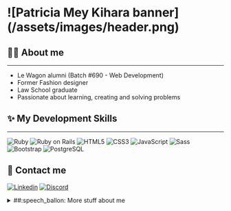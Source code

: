 <h1 align=”center”>![Patricia Mey Kihara banner](/assets/images/header.png)</h1>

## :supervillain_woman:  About me
___
- Le Wagon alumni (Batch #690 - Web Development)
- Former Fashion designer
- Law School graduate
- Passionate about learning, creating and solving problems

## :sparkles:  My Development Skills
___
![Ruby](https://img.shields.io/badge/Ruby-CC342D?style=for-the-badge&logo=ruby&logoColor=white)
![Ruby on Rails](https://img.shields.io/badge/Ruby_on_Rails-CC0000?style=for-the-badge&logo=ruby-on-rails&logoColor=white)
![HTML5](https://img.shields.io/badge/HTML5-E34F26?style=for-the-badge&logo=html5&logoColor=white)
![CSS3](https://img.shields.io/badge/CSS3-1572B6?style=for-the-badge&logo=css3&logoColor=white)
![JavaScript](https://img.shields.io/badge/JavaScript-323330?style=for-the-badge&logo=javascript&logoColor=F7DF1E)
![Sass](https://img.shields.io/badge/Sass-CC6699?style=for-the-badge&logo=sass&logoColor=white)
![Bootstrap](https://img.shields.io/badge/Bootstrap-563D7C?style=for-the-badge&logo=bootstrap&logoColor=white)
![PostgreSQL](https://img.shields.io/badge/PostgreSQL-316192?style=for-the-badge&logo=postgresql&logoColor=white)

## :email:  Contact me
[![Linkedin](https://img.shields.io/badge/LinkedIn-0077B5?style=for-the-badge&logo=linkedin&logoColor=white)](https://www.linkedin.com/in/patricia-kihara)
[![Discord](https://img.shields.io/badge/Discord-7289DA?style=for-the-badge&logo=discord&logoColor=white)](https://discordapp.com/users/437291396374724618)

<details>
<summary>
##:speech_ballon:  More stuff about me
</summary>
:female_sign: My pronouns: she/her
:cherry_blossom: Ethnicity: Japanese-Brasilian
:libra: Sign: Libra with Scorpio Rising
:tea: Choice of beverage: English Breakfast black tea in the morning, black coffee (no sugar!) after lunch, Ceylon black tea in the afternoon, and green tea after dinner.
:cake: Favourite deserts: Strawberry Shortcake and Mille Feuille
:video_game: Videogames: Rhythm games (I am currently playing Utapri Shining Live and Argonavis AASide)
:books: Books: Mainly young adult, fantasy and detective books
:clapper: TV Shows: Period dramas, sports anime, and RuPaul’s Drag Race
:microphone: Karaoke: I love singing even though I do not sing well ^^;
:yarn: Crafts: I can knit, crochet, sew, and embroider
:airplane: Places I want to visit: Japan (again), Patagonia, New Zealand, Australia, Scotland, Sweden
</details>
